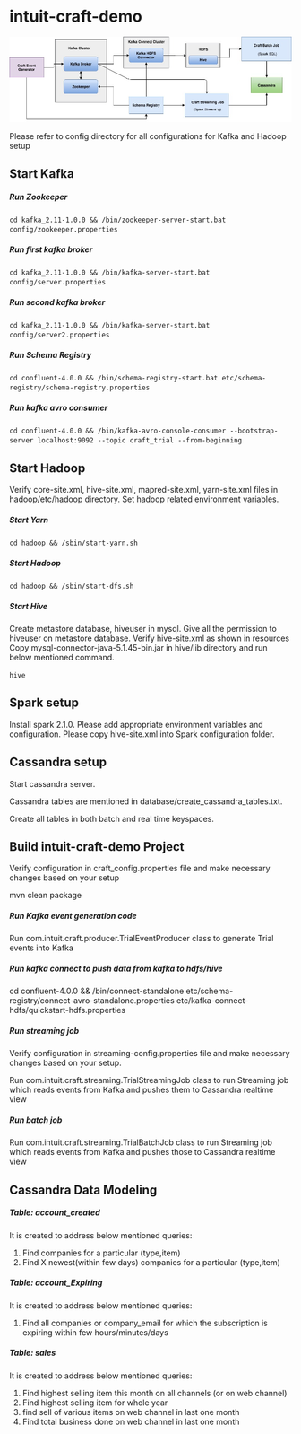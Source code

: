 # intuit-craft-demo

![alt text](https://github.com/amit-nathani/intuit-craft-demo/blob/master/docs/craft_demo_architecture.jpeg)

Please refer to config directory for all configurations for Kafka and Hadoop setup

## Start Kafka
##### Run Zookeeper
`cd kafka_2.11-1.0.0 && /bin/zookeeper-server-start.bat config/zookeeper.properties`

##### Run first kafka broker
`cd kafka_2.11-1.0.0 && /bin/kafka-server-start.bat config/server.properties`

##### Run second kafka broker
`cd kafka_2.11-1.0.0 && /bin/kafka-server-start.bat config/server2.properties`

##### Run Schema Registry
`cd confluent-4.0.0 && /bin/schema-registry-start.bat etc/schema-registry/schema-registry.properties`

##### Run kafka avro consumer
`cd confluent-4.0.0 && /bin/kafka-avro-console-consumer --bootstrap-server localhost:9092 --topic craft_trial --from-beginning`

## Start Hadoop
Verify core-site.xml, hive-site.xml, mapred-site.xml, yarn-site.xml files in hadoop/etc/hadoop directory. Set hadoop related environment variables.

##### Start Yarn
`cd hadoop && /sbin/start-yarn.sh`

##### Start Hadoop
`cd hadoop && /sbin/start-dfs.sh`

##### Start Hive
Create metastore database, hiveuser in mysql. Give all the permission to hiveuser on metastore database.
Verify hive-site.xml as shown in resources
Copy mysql-connector-java-5.1.45-bin.jar in hive/lib directory and run below mentioned command.

`hive`

## Spark setup
Install spark 2.1.0. Please add appropriate environment variables and configuration. Please copy hive-site.xml into Spark configuration folder.

## Cassandra setup
Start cassandra server. 

Cassandra tables are mentioned in database/create_cassandra_tables.txt.
 
Create all tables in both batch and real time keyspaces.

## Build intuit-craft-demo Project
Verify configuration in craft_config.properties file and make necessary changes based on your setup

mvn clean package
##### Run Kafka event generation code
Run com.intuit.craft.producer.TrialEventProducer class to generate Trial events into Kafka

##### Run kafka connect to push data from kafka to hdfs/hive
cd confluent-4.0.0 && /bin/connect-standalone etc/schema-registry/connect-avro-standalone.properties etc/kafka-connect-hdfs/quickstart-hdfs.properties

##### Run streaming job
Verify configuration in streaming-config.properties file and make necessary changes based on your setup.

Run com.intuit.craft.streaming.TrialStreamingJob class to run Streaming job which reads events from Kafka and pushes them to Cassandra realtime view


##### Run batch job
Run com.intuit.craft.streaming.TrialBatchJob class to run Streaming job which reads events from Kafka and pushes those to Cassandra realtime view

## Cassandra Data Modeling

##### Table: account_created
It is created to address below mentioned queries:

1. Find companies for a particular (type,item)
2. Find X newest(within few days) companies for a particular (type,item)

##### Table: account_Expiring
It is created to address below mentioned queries:

1. Find all companies or company_email for which the subscription is expiring within few hours/minutes/days

##### Table: sales
It is created to address below mentioned queries:

1. Find highest selling item this month on all channels (or on web channel)
2. Find highest selling item for whole year
3. find sell of various items on web channel in last one month
4. Find total business done on web channel in last one month

